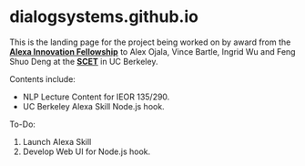 # dialogsystems.github.io

This is the landing page for the project being worked on by award from the __[Alexa Innovation Fellowship](https://developer.amazon.com/alexa-fund/alexa-fellowship/innovation)__  to Alex Ojala, Vince Bartle, Ingrid Wu and Feng Shuo Deng at the __[SCET](https://scet.berkeley.edu/)__ in UC Berkeley. 

Contents include:
+ NLP Lecture Content for IEOR 135/290. 
+ UC Berkeley Alexa Skill Node.js hook.

To-Do:
1. Launch Alexa Skill
2. Develop Web UI for Node.js hook.
